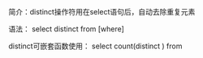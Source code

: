 简介：distinct操作符用在select语句后，自动去除重复元素

语法：
select distinct <columnname> from <tablename>
[where]

distinct可嵌套函数使用：
select count(distinct <columnname>) from <tablename> 